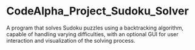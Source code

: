 # CodeAlpha_Project_Sudoku_Solver
A program that solves Sudoku puzzles using a backtracking algorithm, capable of handling varying difficulties, with an optional GUI for user interaction and visualization of the solving process.
